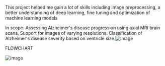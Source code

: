 This project helped me gain a lot of skills including image preprocessing, a better understanding of deep learning, fine tuning and optimization of machine learning models

In scope:
Assessing Alzheimer's disease progression using axial MRI brain scans.
Support for images of varying resolutions.
Classification of Alzheimer's disease severity based on ventricle size.![image](https://github.com/user-attachments/assets/4ba5628d-8ea4-4589-8d3a-00ff05e0e2cf)

FLOWCHART

![image](https://github.com/user-attachments/assets/2208e449-22b9-45d9-a6a3-bacd82f50ae4)

